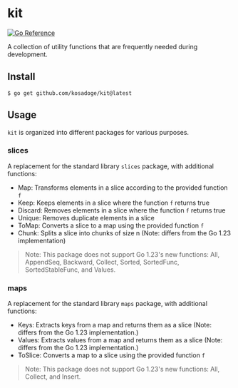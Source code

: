 # kit
[![Go Reference](https://pkg.go.dev/badge/github.com/kosadoge/kit.svg)](https://pkg.go.dev/github.com/kosadoge/kit)

A collection of utility functions that are frequently needed during development.

## Install
```
$ go get github.com/kosadoge/kit@latest
```

## Usage
`kit` is organized into different packages for various purposes.

### slices
A replacement for the standard library `slices` package, with additional functions:

- Map: Transforms elements in a slice according to the provided function `f`
- Keep: Keeps elements in a slice where the function `f` returns true
- Discard: Removes elements in a slice where the function `f` returns true
- Unique: Removes duplicate elements in a slice
- ToMap: Converts a slice to a map using the provided function `f`
- Chunk: Splits a slice into chunks of size n (Note: differs from the Go 1.23 implementation)

> Note: This package does not support Go 1.23's new functions: All, AppendSeq, Backward, Collect, Sorted, SortedFunc, SortedStableFunc, and Values.

### maps
A replacement for the standard library `maps` package, with additional functions:

- Keys: Extracts keys from a map and returns them as a slice (Note: differs from the Go 1.23 implementation.)
- Values: Extracts values from a map and returns them as a slice (Note: differs from the Go 1.23 implementation.)
- ToSlice: Converts a map to a slice using the provided function `f`

> Note: This package does not support Go 1.23's new functions: All, Collect, and Insert.